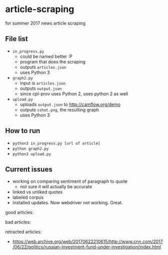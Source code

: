 # article-scraping
for summer 2017 news article scraping

## File list
* ```in_progress.py```
  * could be named better :P
  * program that does the scraping
  * outputs ```articles.json```
  * uses Python 3
* ```graph2.py```
  * input is ```articles.json```
  * outputs ```output.json```
  * since cpl-prov uses Python 2, uses python 2 as well
* ```upload.py```
  * uploads ```output.json``` to <http://camflow.org/demo>
  * outputs ```sshot.png```, the resulting graph
  * uses Python 3

## How to run
* ```python3 in_progress.py [url of article]```
* ```python graph2.py```
* ```python3 upload.py```

## Current issues
* working on comparing sentiment of paragraph to quote
  * not sure it will actually be accurate
* linked vs unliked quotes
* labeled corpus
* installed updates. Now webdriver not working. Great.

good articles:

bad articles:


retracted articles:
* https://web.archive.org/web/20170622210615/http://www.cnn.com/2017/06/22/politics/russian-investment-fund-under-investigation/index.html
